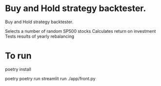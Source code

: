# Buy and Hold strategy backtester.

Buy and Hold strategy backtester.

Selects a number of random SP500 stocks
Calculates return on investment
Tests results of yearly rebalancing 

# To run

poetry install

poetry poetry run streamlit run ./app/front.py